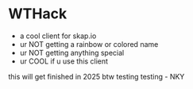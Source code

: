 # WTHack
- a cool client for skap.io
- ur NOT getting a rainbow or colored name
- ur NOT getting anything special
- ur COOL if u use this client

this will get finished in 2025 btw
testing testing - NKY
